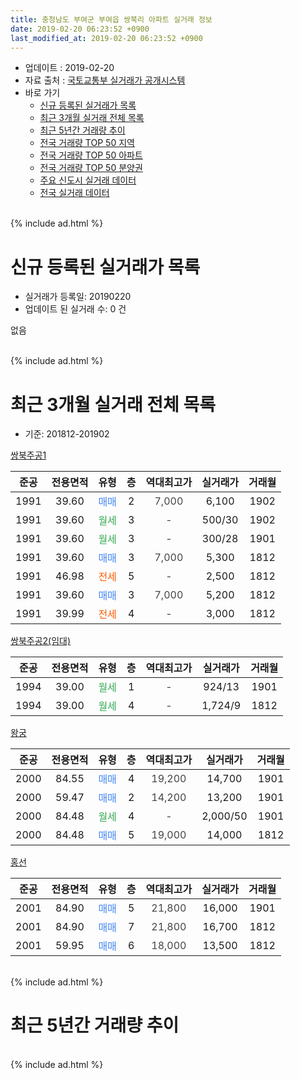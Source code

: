 ```yaml
---
title: 충청남도 부여군 부여읍 쌍북리 아파트 실거래 정보
date: 2019-02-20 06:23:52 +0900
last_modified_at: 2019-02-20 06:23:52 +0900
---
```


* 업데이트 : 2019-02-20
* 자료 출처 : [국토교통부 실거래가 공개시스템](http://rt.molit.go.kr)
* 바로 가기
    * [신규 등록된 실거래가 목록](#신규-등록된-실거래가-목록)
    * [최근 3개월 실거래 전체 목록](#최근-3개월-실거래-전체-목록)
    * [최근 5년간 거래량 추이](#최근-5년간-거래량-추이)
    * [전국 거래량 TOP 50 지역](https://inasie.github.io/apt-trade-info/최근-3개월-전국에서-가장-거래가-많이-발생한-지역)
    * [전국 거래량 TOP 50 아파트](https://inasie.github.io/apt-trade-info/최근-3개월-전국에서-가장-거래가-많이-발생한-아파트)
    * [전국 거래량 TOP 50 분양권](https://inasie.github.io/apt-trade-info/최근-3개월-전국에서-가장-거래가-많이-발생한-분양권)
    * [주요 신도시 실거래 데이터](https://inasie.github.io/apt-trade-info/주요-신도시)
    * [전국 실거래 데이터](https://inasie.github.io/apt-trade-info/전국)
<br>
{% include ad.html %}
<br>

# 신규 등록된 실거래가 목록
* 실거래가 등록일: 20190220
* 업데이트 된 실거래 수: 0 건

없음

<br>
{% include ad.html %}
<br>

# 최근 3개월 실거래 전체 목록
* 기준: 201812-201902


[쌍북주공1](https://search.naver.com/search.naver?query=%EC%B6%A9%EC%B2%AD%EB%82%A8%EB%8F%84+%EB%B6%80%EC%97%AC%EA%B5%B0+%EB%B6%80%EC%97%AC%EC%9D%8D+%EC%8C%8D%EB%B6%81%EB%A6%AC+%EC%8C%8D%EB%B6%81%EC%A3%BC%EA%B3%B51)

|준공|전용면적|유형|층|역대최고가|실거래가|거래월|
|:---:|:---:|:---:|:---:|:---:|:---:|:---:|
|1991|39.60|<span style="color:#4285f3">매매</span>|2|<span style="color:#444444">7,000</span>|6,100|1902|
|1991|39.60|<span style="color:#34a853">월세</span>|3|<span style="color:#444444">-</span>|500/30|1902|
|1991|39.60|<span style="color:#34a853">월세</span>|3|<span style="color:#444444">-</span>|300/28|1901|
|1991|39.60|<span style="color:#4285f3">매매</span>|3|<span style="color:#444444">7,000</span>|5,300|1812|
|1991|46.98|<span style="color:#ff5a00">전세</span>|5|<span style="color:#444444">-</span>|2,500|1812|
|1991|39.60|<span style="color:#4285f3">매매</span>|3|<span style="color:#444444">7,000</span>|5,200|1812|
|1991|39.99|<span style="color:#ff5a00">전세</span>|4|<span style="color:#444444">-</span>|3,000|1812|

[쌍북주공2(임대)](https://search.naver.com/search.naver?query=%EC%B6%A9%EC%B2%AD%EB%82%A8%EB%8F%84+%EB%B6%80%EC%97%AC%EA%B5%B0+%EB%B6%80%EC%97%AC%EC%9D%8D+%EC%8C%8D%EB%B6%81%EB%A6%AC+%EC%8C%8D%EB%B6%81%EC%A3%BC%EA%B3%B52%28%EC%9E%84%EB%8C%80%29)

|준공|전용면적|유형|층|역대최고가|실거래가|거래월|
|:---:|:---:|:---:|:---:|:---:|:---:|:---:|
|1994|39.00|<span style="color:#34a853">월세</span>|1|<span style="color:#444444">-</span>|924/13|1901|
|1994|39.00|<span style="color:#34a853">월세</span>|4|<span style="color:#444444">-</span>|1,724/9|1812|

[왕궁](https://search.naver.com/search.naver?query=%EC%B6%A9%EC%B2%AD%EB%82%A8%EB%8F%84+%EB%B6%80%EC%97%AC%EA%B5%B0+%EB%B6%80%EC%97%AC%EC%9D%8D+%EC%8C%8D%EB%B6%81%EB%A6%AC+%EC%99%95%EA%B6%81)

|준공|전용면적|유형|층|역대최고가|실거래가|거래월|
|:---:|:---:|:---:|:---:|:---:|:---:|:---:|
|2000|84.55|<span style="color:#4285f3">매매</span>|4|<span style="color:#444444">19,200</span>|14,700|1901|
|2000|59.47|<span style="color:#4285f3">매매</span>|2|<span style="color:#444444">14,200</span>|13,200|1901|
|2000|84.48|<span style="color:#34a853">월세</span>|4|<span style="color:#444444">-</span>|2,000/50|1901|
|2000|84.48|<span style="color:#4285f3">매매</span>|5|<span style="color:#444444">19,000</span>|14,000|1812|

[홍선](https://search.naver.com/search.naver?query=%EC%B6%A9%EC%B2%AD%EB%82%A8%EB%8F%84+%EB%B6%80%EC%97%AC%EA%B5%B0+%EB%B6%80%EC%97%AC%EC%9D%8D+%EC%8C%8D%EB%B6%81%EB%A6%AC+%ED%99%8D%EC%84%A0)

|준공|전용면적|유형|층|역대최고가|실거래가|거래월|
|:---:|:---:|:---:|:---:|:---:|:---:|:---:|
|2001|84.90|<span style="color:#4285f3">매매</span>|5|<span style="color:#444444">21,800</span>|16,000|1901|
|2001|84.90|<span style="color:#4285f3">매매</span>|7|<span style="color:#444444">21,800</span>|16,700|1812|
|2001|59.95|<span style="color:#4285f3">매매</span>|6|<span style="color:#444444">18,000</span>|13,500|1812|


<br>
{% include ad.html %}
<br>

# 최근 5년간 거래량 추이


<div style="width:100%;">
    <canvas id="deal_progress" height="200"></canvas>
</div>

<script>
new Chart(document.getElementById("deal_progress"), {
    type: 'line',
    data: {
        labels: ['201402','201403','201404','201405','201406','201407','201408','201409','201410','201411','201412','201501','201502','201503','201504','201505','201506','201507','201508','201509','201510','201511','201512','201601','201602','201603','201604','201605','201606','201607','201608','201609','201610','201611','201612','201701','201702','201703','201704','201705','201706','201707','201708','201709','201710','201711','201712','201801','201802','201803','201804','201805','201806','201807','201808','201809','201810','201811','201812','201901','201902'],
        datasets: [{
            label: '매매',
            pointRadius: 1,
            data: [3, 4, 4, 7, 2, 4, 4, 2, 5, 9, 5, 3, 10, 7, 2, 2, 6, 2, 7, 2, 4, 6, 4, 4, 3, 5, 5, 3, 3, 2, 6, 3, 5, 0, 2, 3, 2, 4, 9, 7, 0, 2, 3, 3, 6, 2, 2, 3, 0, 9, 6, 5, 4, 5, 7, 5, 6, 6, 5, 3, 1],
            borderColor: "rgba(255, 201, 14, 1)",
            backgroundColor: "rgba(255, 201, 14, 0.5)",
            fill: false,
            lineTension: 0
        },{
            label: '전월세',
            pointRadius: 1,
            data: [7, 1, 2, 0, 4, 1, 1, 3, 1, 3, 6, 2, 4, 2, 6, 1, 1, 1, 0, 1, 2, 4, 1, 0, 3, 1, 3, 0, 1, 6, 4, 5, 1, 1, 3, 2, 4, 5, 1, 3, 5, 1, 0, 1, 0, 1, 2, 1, 3, 4, 2, 3, 6, 5, 3, 2, 4, 2, 3, 3, 1],
            borderColor: "rgba(0, 141, 185, 1)",
            backgroundColor: "rgba(0, 141, 185, 0.5)",
            fill: false,
            lineTension: 0
        }
        ]
    },
    options: {
        responsive: true,
        title: {
            display: false
        },
        tooltips: {
            mode: 'index',
            intersect: false
        },
        hover: {
            mode: 'nearest',
            intersect: true
        },
        scales: {
            xAxes: [{
                display: true,
                scaleLabel: {
                    display: true,
                    labelString: '년/월'
                }
            }],
            yAxes: [{
                display: true,
                ticks: {
                    suggestedMin: 0,
                },
                scaleLabel: {
                    display: true,
                    labelString: '실거래 수'
                }
            }]
        }
    }
});

</script>


<br>
{% include ad.html %}
<br>

